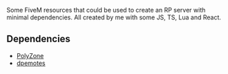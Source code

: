Some FiveM resources that could be used to create an RP server with minimal dependencies. All created by me with some JS, TS, Lua and React.

## Dependencies
- [PolyZone](https://github.com/mkafrin/PolyZone)
- [dpemotes](https://github.com/andristum/dpemotes)

